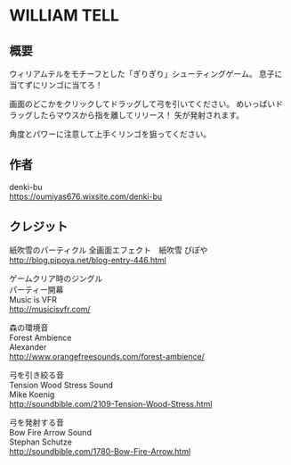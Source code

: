 WILLIAM TELL
============

## 概要
 ウィリアムテルをモチーフとした「ぎりぎり」シューティングゲーム。
 息子に当てずにリンゴに当てろ！

 画面のどこかをクリックしてドラッグして弓を引いてください。
 めいっぱいドラッグしたらマウスから指を離してリリース！
 矢が発射されます。

 角度とパワーに注意して上手くリンゴを狙ってください。

## 作者
 denki-bu  
 https://oumiyas676.wixsite.com/denki-bu

## クレジット
紙吹雪のパーティクル
全画面エフェクト　紙吹雪
ぴぽや
http://blog.pipoya.net/blog-entry-446.html

ゲームクリア時のジングル  
パーティー開幕  
Music is VFR  
http://musicisvfr.com/  

森の環境音  
Forest Ambience  
Alexander  
http://www.orangefreesounds.com/forest-ambience/
  
  
弓を引き絞る音  
Tension Wood Stress Sound  
Mike Koenig  
http://soundbible.com/2109-Tension-Wood-Stress.html  
  
弓を発射する音  
Bow Fire Arrow Sound  
Stephan Schutze  
http://soundbible.com/1780-Bow-Fire-Arrow.html  

